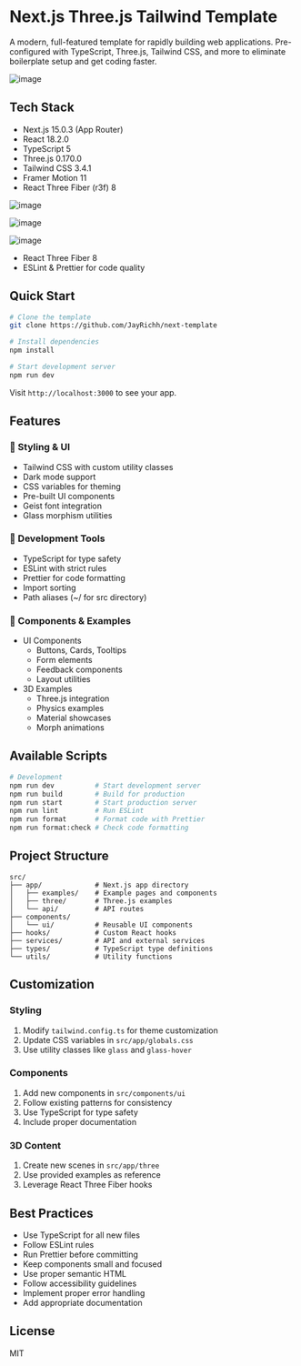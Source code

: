 # Next.js Three.js Tailwind Template

A modern, full-featured template for rapidly building web applications. Pre-configured with TypeScript, Three.js, Tailwind CSS, and more to eliminate boilerplate setup and get coding faster.

![image](https://github.com/user-attachments/assets/44ed6c39-7c06-429f-a7d5-30ff9ae525e9)

## Tech Stack

- Next.js 15.0.3 (App Router)
- React 18.2.0
- TypeScript 5
- Three.js 0.170.0
- Tailwind CSS 3.4.1
- Framer Motion 11
- React Three Fiber (r3f) 8

![image](https://github.com/user-attachments/assets/4e86010d-f88a-4e43-a388-ec54746f8fd0)

![image](https://github.com/user-attachments/assets/3acd0a7e-3415-4b07-a16d-e8522874879a)

![image](https://github.com/user-attachments/assets/eb1375a2-0654-4c88-bcfd-2460cdb01e56)

- React Three Fiber 8
- ESLint & Prettier for code quality

## Quick Start

```bash
# Clone the template
git clone https://github.com/JayRichh/next-template

# Install dependencies
npm install

# Start development server
npm run dev
```

Visit `http://localhost:3000` to see your app.

## Features

### 🎨 Styling & UI

- Tailwind CSS with custom utility classes
- Dark mode support
- CSS variables for theming
- Pre-built UI components
- Geist font integration
- Glass morphism utilities

### 🧰 Development Tools

- TypeScript for type safety
- ESLint with strict rules
- Prettier for code formatting
- Import sorting
- Path aliases (~/ for src directory)

### 🎯 Components & Examples

- UI Components
  - Buttons, Cards, Tooltips
  - Form elements
  - Feedback components
  - Layout utilities
- 3D Examples
  - Three.js integration
  - Physics examples
  - Material showcases
  - Morph animations

## Available Scripts

```bash
# Development
npm run dev          # Start development server
npm run build        # Build for production
npm run start        # Start production server
npm run lint         # Run ESLint
npm run format       # Format code with Prettier
npm run format:check # Check code formatting
```

## Project Structure

```
src/
├── app/             # Next.js app directory
│   ├── examples/    # Example pages and components
│   ├── three/       # Three.js examples
│   └── api/         # API routes
├── components/
│   └── ui/          # Reusable UI components
├── hooks/           # Custom React hooks
├── services/        # API and external services
├── types/           # TypeScript type definitions
└── utils/           # Utility functions
```

## Customization

### Styling

1. Modify `tailwind.config.ts` for theme customization
2. Update CSS variables in `src/app/globals.css`
3. Use utility classes like `glass` and `glass-hover`

### Components

1. Add new components in `src/components/ui`
2. Follow existing patterns for consistency
3. Use TypeScript for type safety
4. Include proper documentation

### 3D Content

1. Create new scenes in `src/app/three`
2. Use provided examples as reference
3. Leverage React Three Fiber hooks

## Best Practices

- Use TypeScript for all new files
- Follow ESLint rules
- Run Prettier before committing
- Keep components small and focused
- Use proper semantic HTML
- Follow accessibility guidelines
- Implement proper error handling
- Add appropriate documentation

## License

MIT
